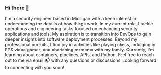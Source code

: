### Hi there 👋

<!--
**fonwenu23/fonwenu23** is a ✨ _special_ ✨ repository because its `README.md` (this file) appears on your GitHub profile.

Here are some ideas to get you started:

- 🔭 I’m currently working on ...
- 🌱 I’m currently learning ...
- 👯 I’m looking to collaborate on ...
- 🤔 I’m looking for help with ...
- 💬 Ask me about ...
- 📫 How to reach me: ...
- 😄 Pronouns: ...
- ⚡ Fun fact: ...
-->
I'm a security engineer based in Michigan with a keen interest in understanding the details of how things work. In my current role, I tackle operations and engineering tasks focused on enhancing security applications and tools. My aspiration is to transition into DevOps to gain deeper insights into software deployment processes. Beyond my professional pursuits, I find joy in activities like playing chess, indulging in FPS video games, and cherishing moments with my family. Currently, I'm learning about containers, pipelines, APIs, and Python. Feel free to reach out to me via email 📬 with any questions or discussions. Looking forward to connecting with you soon!
